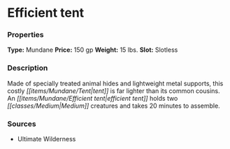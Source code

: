 ﻿---
Title: "Efficient tent"
Type: "Mundane"
Price: "150 gp"
Weight: "15 lbs."
Slot: "Slotless"
Description: |
  "Made of specially treated animal hides and lightweight metal supports, this costly tent is far lighter than its common cousins. An efficient tent holds two Medium creatures and takes 20 minutes to assemble."
Sources: "['Ultimate Wilderness']"
---

# Efficient tent

### Properties

**Type:** Mundane **Price:** 150 gp **Weight:** 15 lbs. **Slot:** Slotless

### Description

Made of specially treated animal hides and lightweight metal supports, this costly _[[items/Mundane/Tent|tent]]_ is far lighter than its common cousins. An _[[items/Mundane/Efficient tent|efficient tent]]_ holds two _[[classes/Medium|Medium]]_ creatures and takes 20 minutes to assemble.

### Sources

* Ultimate Wilderness